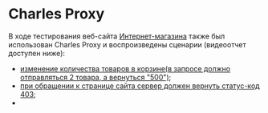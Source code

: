 # Charles Proxy

В ходе тестирования веб-сайта [Интернет-магазина](https://intern.demoshopping.ru/) также был использован Charles Proxy и воспроизведены сценарии (видеоотчет доступен ниже):
 * [изменение количества товаров в корзине(в запросе должно отправляться 2 товара, а вернуться "500")](https://drive.google.com/file/d/1oxkvTbX_KnEndanHiYv9kUSMIoOBvRVr/view?usp=sharing);
 * [при обращении к странице сайта сервер должен вернуть статус-код 403](https://drive.google.com/file/d/1EVNSE-6MBPvVtcuRKBeju1kQb5ZCmTRO/view?usp=sharing);
 * 
